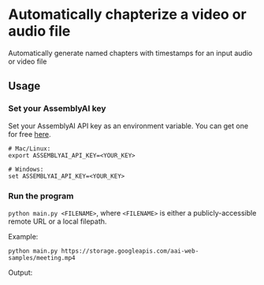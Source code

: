 # Automatically chapterize a video or audio file

Automatically generate named chapters with timestamps for an input audio or video file

## Usage

### Set your AssemblyAI key

Set your AssemblyAI API key as an environment variable. You can get one for free [here](https://www.assemblyai.com/dashboard/signup).

```shell
# Mac/Linux:
export ASSEMBLYAI_API_KEY=<YOUR_KEY>

# Windows:
set ASSEMBLYAI_API_KEY=<YOUR_KEY>
```

### Run the program

`python main.py <FILENAME>`, where `<FILENAME>` is either a publicly-accessible remote URL or a local filepath.

Example:
```shell
python main.py https://storage.googleapis.com/aai-web-samples/meeting.mp4
```

Output:
```plaintext

```